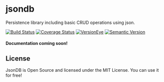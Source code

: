 # jsondb
Persistence library including basic CRUD operations using json.

[![Build Status](https://img.shields.io/travis/xingyuli/jsondb/master.svg)](https://travis-ci.org/xingyuli/jsondb)
[![Coverage Status](https://img.shields.io/coveralls/xingyuli/jsondb/master.svg)](https://coveralls.io/github/xingyuli/jsondb?branch=master)
[![VersionEye](https://www.versioneye.com/user/projects/569c8922ec6e6a000a15f41e/badge.svg)](https://www.versioneye.com/user/projects/569c8922ec6e6a000a15f41e?child=summary)
[![Semantic Version](https://img.shields.io/sem%20ver/v2.0.0.png)](http://semver.org/spec/v2.0.0.html)

#### Documentation coming soon!

## License

JsonDB is Open Source and licensed under the MIT License. You can use it for free!
